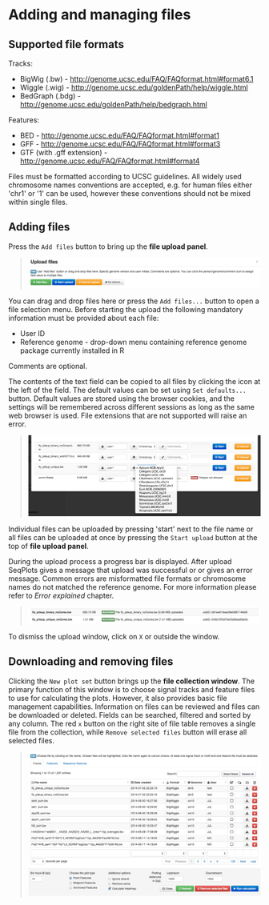 Adding and managing files
=========================

Supported file formats
----------------------

Tracks:

* BigWig (.bw) - http://genome.ucsc.edu/FAQ/FAQformat.html#format6.1
* Wiggle (.wig) - http://genome.ucsc.edu/goldenPath/help/wiggle.html
* BedGraph (.bdg) - http://genome.ucsc.edu/goldenPath/help/bedgraph.html

Features:

* BED - http://genome.ucsc.edu/FAQ/FAQformat.html#format1
* GFF - http://genome.ucsc.edu/FAQ/FAQformat.html#format3
* GTF (with .gff extension) - http://genome.ucsc.edu/FAQ/FAQformat.html#format4

Files must be formatted according to UCSC guidelines. All widely used chromosome names conventions are accepted, e.g. for human files either 'chr1' or '1' can be used, however these conventions should not be mixed within single files.


Adding files
------------

Press the `Add files` button to bring up the **file upload panel**.

> ![File upload panel](img/05_01.png) 

You can drag and drop files here or press the `Add files...` button to open a file selection menu. Before starting the upload the following mandatory information must be provided about each file: 

* User ID
* Reference genome - drop-down menu containing reference genome package currently installed in R

Comments are optional.

The contents of the text field can be copied to all files by clicking the icon at the left of the field. The default values can be set using `Set defaults...` button. Default values are stored using the browser cookies, and the settings will be remembered across different sessions as long as the same web browser is used. File extensions that are not supported will raise an error.

> ![File upload panel with 4 files selected](img/05_02.png)

Individual files can be uploaded by pressing 'start' next to the file name or all files can be uploaded at once by pressing the `Start upload` button at the top of **file upload panel**. 

During the upload process a progress bar is displayed. After upload SeqPlots gives a message that upload was successful or or gives an error message. Common errors are misformatted file formats or chromosome names do not matched the reference genome. For more information please refer to *Error explained* chapter.

> ![A feedback on successfully upload files](img/05_03.png)

To dismiss the upload window, click on `X` or outside the window.


Downloading and removing files
------------------------------
Clicking the `New plot set` button brings up the **file collection window**. The primary function of this window is to choose signal tracks and feature files to use for calculating the plots. However, it also provides basic file management capabilities. Information on files can be reviewed and files can be downloaded or deleted.  Fields can be searched, filtered and sorted by any column. The red `x` button on the right site of file table removes a single file from the collection, while `Remove selected files` button will erase all selected files.

> ![The file collection window](img/06/06_01.png)

